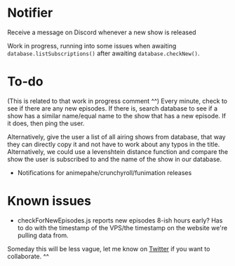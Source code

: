 # Notifier

Receive a message on Discord whenever a new show is released

Work in progress, running into some issues when awaiting `database.listSubscriptions()` after awaiting `database.checkNew()`.

# To-do

(This is related to that work in progress comment ^^) Every minute, check to see if there are any new episodes. If there is, search database to see if a show has a similar name/equal name to the show that has a new episode. If it does, then ping the user.

Alternatively, give the user a list of all airing shows from database, that way they can directly copy it and not have to work about any typos in the title. Alternatively, we could use a levenshtein distance function and compare the show the user is subscribed to and the name of the show in our database.

- Notifications for animepahe/crunchyroll/funimation releases

# Known issues

- checkForNewEpisodes.js reports new episodes 8-ish hours early? Has to do with the timestamp of the VPS/the timestamp on the website we're pulling data from.

Someday this will be less vague, let me know on [Twitter](https://twitter.com/Vezqi) if you want to collaborate. ^^